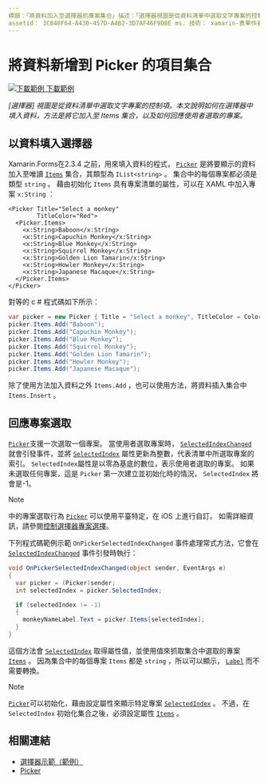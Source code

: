 ```yaml
---
標題：「將資料加入至選擇器的專案集合」描述：「選擇器視圖是從資料清單中選取文字專案的控制項。 本文說明如何在選擇器中填入資料，方法是將其加入至 Items 集合，以及如何回應使用者選取的專案。
assetid： 3C840F64-A430-457D-A4B2-3D7AF46F9DBE ms. 技術： xamarin-表單作者： davidbritch ms. author： dabritch ms. 日期：02/26/2019 否-loc： [ Xamarin.Forms ， Xamarin.Essentials ]
---
```


# <a name="adding-data-to-a-pickers-items-collection"></a>將資料新增到 Picker 的項目集合

[![下載範例 ](~/media/shared/download.png) 下載範例](https://docs.microsoft.com/samples/xamarin/xamarin-forms-samples/userinterface-pickerdemo)

_[選擇器] 視圖是從資料清單中選取文字專案的控制項。本文說明如何在選擇器中填入資料，方法是將它加入至 Items 集合，以及如何回應使用者選取的專案。_

## <a name="populating-a-picker-with-data"></a>以資料填入選擇器

Xamarin.Forms在2.3.4 之前，用來填入資料的程式， [`Picker`](xref:Xamarin.Forms.Picker) 是將要顯示的資料加入至唯讀 [`Items`](xref:Xamarin.Forms.Picker.Items) 集合，其類型為 `IList<string>` 。 集合中的每個專案都必須是類型 `string` 。 藉由初始化 `Items` 具有專案清單的屬性，可以在 XAML 中加入專案 `x:String` ：

```xaml
<Picker Title="Select a monkey"
        TitleColor="Red">
  <Picker.Items>
    <x:String>Baboon</x:String>
    <x:String>Capuchin Monkey</x:String>
    <x:String>Blue Monkey</x:String>
    <x:String>Squirrel Monkey</x:String>
    <x:String>Golden Lion Tamarin</x:String>
    <x:String>Howler Monkey</x:String>
    <x:String>Japanese Macaque</x:String>
  </Picker.Items>
</Picker>
```

對等的 c # 程式碼如下所示：

```csharp
var picker = new Picker { Title = "Select a monkey", TitleColor = Color.Red };
picker.Items.Add("Baboon");
picker.Items.Add("Capuchin Monkey");
picker.Items.Add("Blue Monkey");
picker.Items.Add("Squirrel Monkey");
picker.Items.Add("Golden Lion Tamarin");
picker.Items.Add("Howler Monkey");
picker.Items.Add("Japanese Macaque");
```

除了使用方法加入資料之外 `Items.Add` ，也可以使用方法，將資料插入集合中 `Items.Insert` 。

## <a name="responding-to-item-selection"></a>回應專案選取

[`Picker`](xref:Xamarin.Forms.Picker)支援一次選取一個專案。 當使用者選取專案時， [`SelectedIndexChanged`](xref:Xamarin.Forms.Picker.SelectedIndexChanged) 就會引發事件，並將 [`SelectedIndex`](xref:Xamarin.Forms.Picker.SelectedIndex) 屬性更新為整數，代表清單中所選取專案的索引。 `SelectedIndex`屬性是以零為基底的數位，表示使用者選取的專案。 如果未選取任何專案，這是 `Picker` 第一次建立並初始化時的情況， `SelectedIndex` 將會是-1。

> [!NOTE]
> 中的專案選取行為 [`Picker`](xref:Xamarin.Forms.Picker) 可以使用平臺特定，在 iOS 上進行自訂。 如需詳細資訊，請參閱[控制選擇器專案選擇](~/xamarin-forms/platform/ios/picker-selection.md)。

下列程式碼範例示範 `OnPickerSelectedIndexChanged` 事件處理常式方法，它會在 [`SelectedIndexChanged`](xref:Xamarin.Forms.Picker.SelectedIndexChanged) 事件引發時執行：

```csharp
void OnPickerSelectedIndexChanged(object sender, EventArgs e)
{
  var picker = (Picker)sender;
  int selectedIndex = picker.SelectedIndex;

  if (selectedIndex != -1)
  {
    monkeyNameLabel.Text = picker.Items[selectedIndex];
  }
}
```

這個方法會 [`SelectedIndex`](xref:Xamarin.Forms.Picker.SelectedIndex) 取得屬性值，並使用值來抓取集合中選取的專案 [`Items`](xref:Xamarin.Forms.Picker.Items) 。 因為集合中的每個專案 `Items` 都是 `string` ，所以可以顯示， [`Label`](xref:Xamarin.Forms.Label) 而不需要轉換。

> [!NOTE]
> [`Picker`](xref:Xamarin.Forms.Picker)可以初始化，藉由設定屬性來顯示特定專案 [`SelectedIndex`](xref:Xamarin.Forms.Picker.SelectedIndex) 。 不過，在 `SelectedIndex` 初始化集合之後，必須設定屬性 [`Items`](xref:Xamarin.Forms.Picker.Items) 。

## <a name="related-links"></a>相關連結

- [選擇器示範（範例）](https://docs.microsoft.com/samples/xamarin/xamarin-forms-samples/userinterface-pickerdemo)
- [Picker](xref:Xamarin.Forms.Picker)
